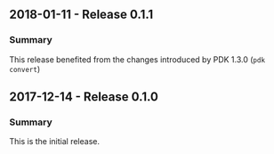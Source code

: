 ## 2018-01-11 - Release 0.1.1
### Summary

This release benefited from the changes introduced by PDK 1.3.0 (`pdk convert`)

## 2017-12-14 - Release 0.1.0
### Summary

This is the initial release.
